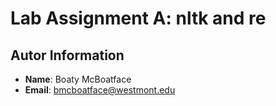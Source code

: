# Lab Assignment A: nltk and re

## Autor Information
* **Name**: Boaty McBoatface
* **Email**: bmcboatface@westmont.edu